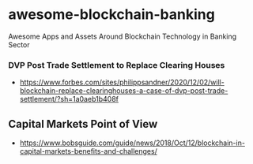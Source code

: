 # awesome-blockchain-banking
Awesome Apps and Assets Around Blockchain Technology in Banking Sector

### DVP Post Trade Settlement to Replace Clearing Houses 
- https://www.forbes.com/sites/philippsandner/2020/12/02/will-blockchain-replace-clearinghouses-a-case-of-dvp-post-trade-settlement/?sh=1a0aeb1b408f

## Capital Markets Point of View
- https://www.bobsguide.com/guide/news/2018/Oct/12/blockchain-in-capital-markets-benefits-and-challenges/
